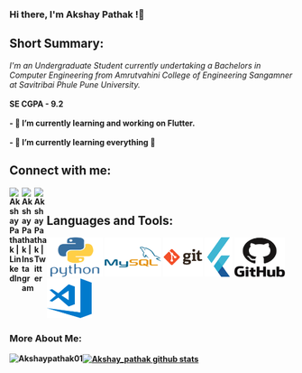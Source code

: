 ### Hi there, I'm Akshay Pathak !👋

## Short Summary:

<i>I'm an Undergraduate Student currently undertaking a Bachelors in Computer Engineering from Amrutvahini College of Engineering Sangamner at 
 Savitribai Phule Pune University. </i> <br/> 
<br><b>SE CGPA<b> - 9.2 <br/>
<br> - 🌱 I’m currently learning and working on <b>Flutter.</br>
<br> - 🌱 I’m currently learning everything 🤣 <br>

## Connect with me:

[<img align="left" alt="Akshay Pathak | LinkedIn" width="22px" src="https://cdn.jsdelivr.net/npm/simple-icons@v3/icons/linkedin.svg" />](https://www.linkedin.com/in/akshay--pathak/) [<img align="left" alt="Akshay Pathak | Instagram" width="22px" src="https://cdn.jsdelivr.net/npm/simple-icons@v3/icons/instagram.svg" />](https://www.instagram.com/akshaypathak96K/) [<img align="left" alt="Akshay Pathak  | Twitter" width="22px" src="https://cdn.jsdelivr.net/npm/simple-icons@v3/icons/twitter.svg" />](https://twitter.com/AkshayPathak01)
<br>

## Languages and Tools:
<img src="https://github.com/devicons/devicon/blob/master/icons/python/python-original-wordmark.svg" alt="python" width="100" height="70"/>
<img src="https://github.com/devicons/devicon/blob/master/icons/mysql/mysql-original-wordmark.svg" alt="mySql" width="100" height="70"/>
<img src="https://github.com/devicons/devicon/blob/master/icons/git/git-original-wordmark.svg" alt="git" width="70" height="70"/>  
<img src="https://github.com/devicons/devicon/blob/master/icons/flutter/flutter-original.svg" alt="flutter" width="50" height="70"/> 
<img src="https://github.com/devicons/devicon/blob/master/icons/github/github-original-wordmark.svg" alt="github" width="90" height="70"/> 
<img src="https://raw.githubusercontent.com/github/explore/80688e429a7d4ef2fca1e82350fe8e3517d3494d/topics/visual-studio-code/visual-studio-code.png" alt="git" width="80" height="70"/>




### More About Me:

<img align="left" src="https://github-readme-stats.vercel.app/api/top-langs/?username=Akshaypathak01&layout=compact" alt="Akshaypathak01" />
</a>
<a href="https://github.com/Akshaypathak01/github-readme-stats">
<img align="center" src="https://github-readme-stats.vercel.app/api?username=Akshaypathak01&show_icons=true&theme=radical&count_private=true" alt="Akshay_pathak github stats" />
</a>
<br />
<br />


